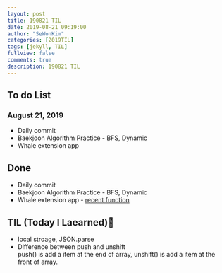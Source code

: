 ```yaml
---
layout: post
title: 190821 TIL
date: 2019-08-21 09:19:00
author: "SeWonKim"
categories: [2019TIL]
tags: [jekyll, TIL]
fullview: false
comments: true
description: 190821 TIL
---
```


## To do List

### August 21, 2019

- Daily commit
- Baekjoon Algorithm Practice - BFS, Dynamic
- Whale extension app

## Done

- Daily commit
- Baekjoon Algorithm Practice - BFS, Dynamic
- Whale extension app - [recent function](https://github.com/soyoungjeong/EmojiByEternal/pull/9)

## TIL (Today I Laearned)🤔

- local stroage, JSON.parse
- Difference between push and unshift  
  push() is add a item at the end of array, unshift() is add a item at the front of array.
